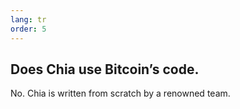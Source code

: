 ```yaml
---
lang: tr
order: 5
---
```


Does Chia use Bitcoin’s code.
-----------------------

No. Chia is written from scratch by a renowned team.
